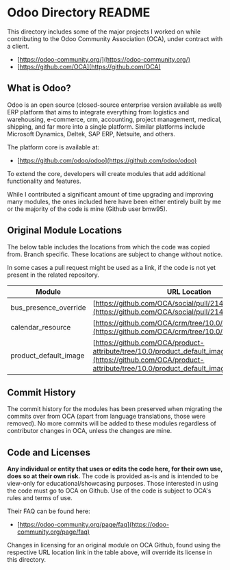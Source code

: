# Odoo Directory README

This directory includes some of the major projects I worked on while
contributing to the Odoo Community Association (OCA), under contract with a client.

* [https://odoo-community.org/](https://odoo-community.org/)
* [https://github.com/OCA](https://github.com/OCA)

## What is Odoo?

Odoo is an open source (closed-source enterprise version available as well) ERP platform that aims to integrate everything from logistics and warehousing, e-commerce, crm, accounting, project management, medical, shipping, and far more into a single platform. Similar platforms include Microsoft Dynamics, Deltek, SAP ERP, Netsuite, and others.

The platform core is available at:

* [https://github.com/odoo/odoo](https://github.com/odoo/odoo)

To extend the core, developers will create modules that add additional functionality and features.

While I contributed a significant amount of time upgrading and improving many modules, the ones included here have been either entirely built by me or the majority of the code is mine (Github user bmw95).

## Original Module Locations

The below table includes the locations from which the code was copied from. Branch specific.
These locations are subject to change without notice.

In some cases a pull request might be used as a link, if the code is not yet present in the related repository.


| Module                               | URL Location                                                                                         |
| ------------------------------------ |----------------------------------------------------------------------------------------------------|
| bus_presence_override                | [https://github.com/OCA/social/pull/214](https://github.com/OCA/social/pull/214)                     |
| calendar_resource                    | [https://github.com/OCA/crm/tree/10.0/calendar_resource](https://github.com/OCA/crm/tree/10.0/calendar_resource)      |
| product_default_image                | [https://github.com/OCA/product-attribute/tree/10.0/product_default_image](https://github.com/OCA/product-attribute/tree/10.0/product_default_image)      |


## Commit History

The commit history for the modules has been preserved when migrating the commits over from OCA (apart from language translations, those were removed). No more commits will be added to these modules regardless of contributor changes in OCA, unless the changes are mine.

## Code and Licenses

**Any individual or entity that uses or edits the code here, for their own use, does so at their own risk.** The code is provided as-is and is intended to be view-only for educational/showcasing purposes. Those interested in using the code must go to OCA on Github. Use of the code is subject to OCA's rules and terms of use.

Their FAQ can be found here:

* [https://odoo-community.org/page/faq](https://odoo-community.org/page/faq)

Changes in licensing for an original module on OCA Github,
found using the respective URL location link in the table above, will override its license in this directory.
